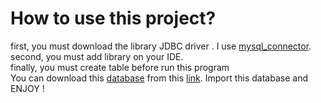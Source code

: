 <h1>How to use this project?</h1>

first, you must download the library JDBC driver . I use <a href="https://dev.mysql.com/downloads/connector/j/">mysql_connector</a>. <br>
second, you must add library on your IDE.<br>
finally, you must create table before run this program<br>
You can download this <a href="https://drive.google.com/file/d/1ZSRSlFCvYoDBkQpA_pKvVdN-8Qe6FBH-/view?usp=sharing">database</a> from this <a href="https://drive.google.com/file/d/1ZSRSlFCvYoDBkQpA_pKvVdN-8Qe6FBH-/view?usp=sharing">link</a>. Import this database and ENJOY !

